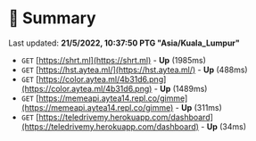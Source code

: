# 📖 Summary
Last updated: **21/5/2022, 10:37:50 PTG "Asia/Kuala_Lumpur"**

- `GET` [https://shrt.ml](https://shrt.ml) - **Up** (1985ms)
- `GET` [https://hst.aytea.ml/](https://hst.aytea.ml/) - **Up** (488ms)
- `GET` [https://color.aytea.ml/4b31d6.png](https://color.aytea.ml/4b31d6.png) - **Up** (1489ms)
- `GET` [https://memeapi.aytea14.repl.co/gimme](https://memeapi.aytea14.repl.co/gimme) - **Up** (311ms)
- `GET` [https://teledrivemy.herokuapp.com/dashboard](https://teledrivemy.herokuapp.com/dashboard) - **Up** (34ms)
